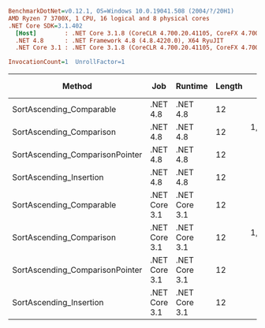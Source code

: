 ``` ini

BenchmarkDotNet=v0.12.1, OS=Windows 10.0.19041.508 (2004/?/20H1)
AMD Ryzen 7 3700X, 1 CPU, 16 logical and 8 physical cores
.NET Core SDK=3.1.402
  [Host]        : .NET Core 3.1.8 (CoreCLR 4.700.20.41105, CoreFX 4.700.20.41903), X64 RyuJIT
  .NET 4.8      : .NET Framework 4.8 (4.8.4220.0), X64 RyuJIT
  .NET Core 3.1 : .NET Core 3.1.8 (CoreCLR 4.700.20.41105, CoreFX 4.700.20.41903), X64 RyuJIT

InvocationCount=1  UnrollFactor=1  

```
|                          Method |           Job |       Runtime | Length |       Mean |    Error |   StdDev |       Gen 0 | Gen 1 | Gen 2 |   Allocated |
|-------------------------------- |-------------- |-------------- |------- |-----------:|---------:|---------:|------------:|------:|------:|------------:|
|        SortAscending_Comparable |      .NET 4.8 |      .NET 4.8 |     12 |   392.6 ms |  2.28 ms |  2.13 ms |           - |     - |     - |           - |
|        SortAscending_Comparison |      .NET 4.8 |      .NET 4.8 |     12 | 1,028.7 ms | 14.11 ms | 12.51 ms | 204000.0000 |     - |     - | 267462176 B |
| SortAscending_ComparisonPointer |      .NET 4.8 |      .NET 4.8 |     12 |   637.9 ms |  1.88 ms |  1.75 ms |           - |     - |     - |           - |
|         SortAscending_Insertion |      .NET 4.8 |      .NET 4.8 |     12 |   603.7 ms |  1.96 ms |  1.64 ms |           - |     - |     - |           - |
|        SortAscending_Comparable | .NET Core 3.1 | .NET Core 3.1 |     12 |   386.8 ms |  1.75 ms |  1.46 ms |           - |     - |     - |        48 B |
|        SortAscending_Comparison | .NET Core 3.1 | .NET Core 3.1 |     12 | 1,076.7 ms |  9.77 ms |  9.14 ms |  31000.0000 |     - |     - | 266666624 B |
| SortAscending_ComparisonPointer | .NET Core 3.1 | .NET Core 3.1 |     12 |   682.9 ms |  1.55 ms |  1.45 ms |           - |     - |     - |           - |
|         SortAscending_Insertion | .NET Core 3.1 | .NET Core 3.1 |     12 |   492.7 ms |  4.02 ms |  3.57 ms |           - |     - |     - |           - |
